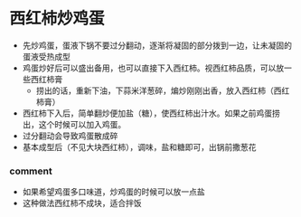 # 西红柿炒鸡蛋
- 先炒鸡蛋，蛋液下锅不要过分翻动，逐渐将凝固的部分拨到一边，让未凝固的蛋液受热成型
- 鸡蛋炒好后可以盛出备用，也可以直接下入西红柿。视西红柿品质，可以放一些西红柿膏
    - 捞出的话，重新下油，下蒜米洋葱碎，煸炒刚刚出香，放入西红柿（西红柿膏）
- 西红柿下入后，简单翻炒便加盐（糖），使西红柿出汁水。如果之前鸡蛋捞出，这个时候可以加入鸡蛋。
- 过分翻动会导致鸡蛋散成碎
- 基本成型后（不见大块西红柿），调味，盐和糖即可，出锅前撒葱花

### comment
- 如果希望鸡蛋多口味道，炒鸡蛋的时候可以放一点盐
- 这种做法西红柿不成块，适合拌饭
